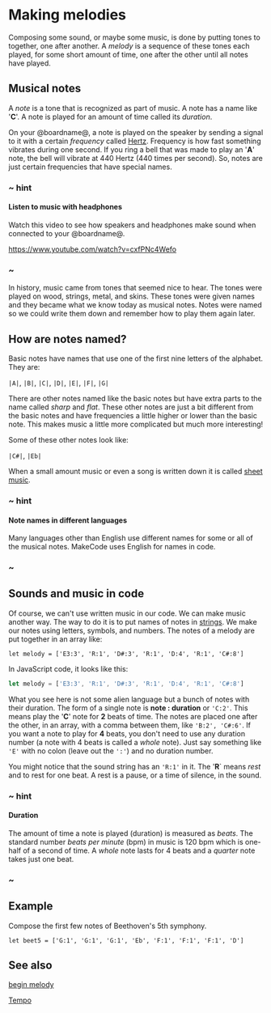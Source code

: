 # Making melodies

Composing some sound, or maybe some music, is done by putting tones to together, one after another. A _melody_ is a sequence of these tones each played, for some short amount of time, one after the other until all notes have played.

## Musical notes

A _note_ is a tone that is recognized as part of music. A note has a name like '**C**'. A note is played for an amount of time called its _duration_. 

On your @boardname@, a note is played on the speaker by sending a signal to it with a certain _frequency_ called [Hertz](http://wikipedia.org/Hertz). Frequency is how fast something vibrates during one second. If you ring a bell that was made to play an '**A**' note, the bell will vibrate at 440 Hertz (440 times per second). So, notes are just certain frequencies that have special names.

### ~ hint

#### Listen to music with headphones

Watch this video to see how speakers and headphones make sound when connected to your @boardname@.

https://www.youtube.com/watch?v=cxfPNc4Wefo

### ~

In history, music came from tones that seemed nice to hear. The tones were played on wood, strings, metal, and skins. These tones were given names and they became what we know today as musical notes. Notes were named so we could write them down and remember how to play them again later.

## How are notes named?

Basic notes have names that use one of the first nine letters of the alphabet. They are:

``|A|``, ``|B|``, ``|C|``, ``|D|``, ``|E|``, ``|F|``, ``|G|``

There are other notes named like the basic notes but have extra parts to the name called _sharp_ and _flat_. These other notes are just a bit different from the basic notes and have frequencies a little higher or lower than the basic note. This makes music a little more complicated but much more interesting!

Some of these other notes look like:

``|C#|``, ``|Eb|``

When a small amount music or even a song is written down it is called [sheet music](https://wikipedia.org/wiki/Sheet_music).

### ~ hint

#### Note names in different languages

Many languages other than English use different names for some or all of the musical notes. MakeCode uses English for names in code.

### ~

## Sounds and music in code

Of course, we can't use written music in our code. We can make music another way. The way to do it is to put names of notes in [strings](/types/string). We make our notes using letters, symbols, and numbers. The notes of a melody are put together in an array like:

```block
let melody = ['E3:3', 'R:1', 'D#:3', 'R:1', 'D:4', 'R:1', 'C#:8']
```

In JavaScript code, it looks like this:

```typescript
let melody = ['E3:3', 'R:1', 'D#:3', 'R:1', 'D:4', 'R:1', 'C#:8']
```

What you see here is not some alien language but a bunch of notes with their duration. The form of a single note is **note : duration** or ``'C:2'``. This means play the '**C**' note for **2** beats of time. The notes are placed one after the other, in an array, with a comma between them, like ``'B:2', 'C#:6'``. If you want a note to play for **4** beats, you don't need to use any duration number (a note with 4 beats is called a _whole_ note). Just say something like ``'E'`` with no colon (leave out the ``':'``) and no duration number.

You might notice that the sound string has an ``'R:1'`` in it. The '**R**` means _rest_ and to rest for one beat. A rest is a pause, or a time of silence, in the sound.


### ~ hint

#### Duration

The amount of time a note is played (duration) is measured as _beats_. The standard number _beats per minute_ (bpm) in music is 120 bpm which is one-half of a second of time. A _whole_ note lasts for 4 beats and a _quarter_ note takes just one beat.

### ~

## Example

Compose the first few notes of Beethoven's 5th symphony.

```blocks
let beet5 = ['G:1', 'G:1', 'G:1', 'Eb', 'F:1', 'F:1', 'F:1', 'D']
```

## See also

[begin melody](/reference/music/begin-melody)

[Tempo](https://wikipedia.org/wiki/Tempo)
